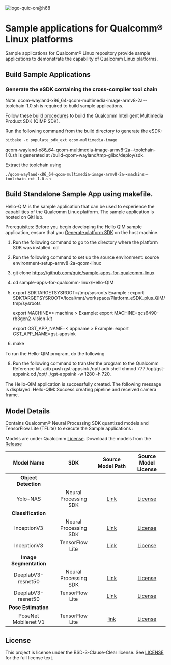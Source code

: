 ![logo-quic-on@h68](https://github.com/quic/sample-apps-for-qualcomm-linux/assets/131336334/45509c6f-1077-4cdc-bc24-5d332e4066ae)

# Sample applications for Qualcomm® Linux platforms

Sample applications for Qualcomm® Linux repository provide sample applications to demonstrate the capability of Qualcomm Linux platforms.

## Build Sample Applications
### Generate the eSDK containing the cross-compiler tool chain

Note: qcom-wayland-x86_64-qcom-multimedia-image-armv8-2a-<machine>-toolchain-1.0.sh is required to build sample applications.

Follow these [build procedures](https://github.com/quic-yocto/meta-qcom-qim-product-sdk) to build the Qualcomm Intelligent Multimedia Product SDK (QIMP SDK).

Run the following command from the build directory to generate the eSDK:

```console
bitbake -c populate_sdk_ext qcom-multimedia-image
```

qcom-wayland-x86_64-qcom-multimedia-image-armv8-2a-<machine>-toolchain-1.0.sh is generated at <WORKSPACE DIR>/build-qcom-wayland/tmp-glibc/deploy/sdk.

Extract the toolchain using 
```console
./qcom-wayland-x86_64-qcom-multimedia-image-armv8-2a-<machine>-toolchain-ext-1.0.sh
```

## Build Standalone Sample App using makefile.

Hello-QIM is the sample application that can be used to experience the capabilities of the Qualcomm
Linux platform. The sample application is hosted on GitHub.

Prerequisites:
Before you begin developing the Hello QIM sample application, ensure that you [Generate platform
SDK](https://github.com/quic/sample-apps-for-qualcomm-linux) on the host machine.

1. Run the following command to go to the directory where the platform SDK was installed.
cd <installation directory of platfom SDK>
2. Run the following command to set up the source environment:
   source environment-setup-armv8-2a-qcom-linux

3. git clone https://github.com/quic/sample-apps-for-qualcomm-linux
4. cd sample-apps-for-qualcomm-linux/Hello-QIM 
5. export SDKTARGETSYSROOT=<path to installation directory of platfom SDK>/tmp/sysroots
   Example : export SDKTARGETSYSROOT=/local/mnt/workspace/Platform_eSDK_plus_QIM/tmp/sysroots

   export MACHINE=< machine >
   Example: export MACHINE=qcs6490-rb3gen2-vision-kit

   export GST_APP_NAME=< appname > 
   Example: export GST_APP_NAME=gst-appsink
7. make 

To run the Hello-QIM program, do the following

8. Run the following command to transfer the program to the Qualcomm Reference kit.
adb push gst-appsink /opt/
adb shell chmod 777 /opt/gst-appsink
cd /opt/
./gst-appsink -w 1280 -h 720.

The Hello-QIM application is successfully created. The following message is displayed:
Hello-QIM: Success creating pipeline and received camera frame.

## Model Details

Contains Qualcomm® Neural Processing SDK quantized models and TensorFlow Lite (TFLite) to execute the Sample applications : 

Models are under Qualcomm [License](https://github.com/quic/sample-apps-for-qualcomm-linux/releases/download/v0.1.0/Qualcomm_AI_Hub_Proprietary_License.pdf). 
Download the models from the [Release](https://github.com/quic/sample-apps-for-qualcomm-linux/releases/download/v0.1.0/v0.1.0.tar.gz)

|   Model Name    | SDK   |   Source Model Path   |   Source Model License |
|  :---:    |    :---:   |    :---:  |   :---:  |
| **Object Detection**
| Yolo-NAS | Neural Processing SDK | [Link](https://github.com/Deci-AI/super-gradients/tree/master) | [License](https://github.com/Deci-AI/super-gradients/tree/master?tab=Apache-2.0-1-ov-file#readme)|
| **Classification**
| InceptionV3 | Neural Processing SDK |[Link](https://pytorch.org/hub/pytorch_vision_inception_v3/) | [License](https://github.com/pytorch/vision/blob/main/LICENSE)|
| InceptionV3 | TensorFlow Lite | [Link](https://pytorch.org/hub/pytorch_vision_inception_v3/) | [License](https://github.com/pytorch/vision/blob/main/LICENSE)|
| **Image Segmentation**
| DeeplabV3-resnet50 | Neural Processing SDK | [Link](https://pytorch.org/hub/pytorch_vision_deeplabv3_resnet101/) | [License](https://github.com/pytorch/vision/blob/main/LICENSE)|
| DeeplabV3-resnet50 | TensorFlow Lite | [Link](https://pytorch.org/hub/pytorch_vision_deeplabv3_resnet101/) | [License](https://github.com/pytorch/vision/blob/main/LICENSE)|
| **Pose Estimation**
| PoseNet Mobilenet V1 | TensorFlow Lite | [link](https://www.tensorflow.org/lite/examples/pose_estimation/overview) | [License](https://github.com/tensorflow/examples/tree/master?tab=Apache-2.0-1-ov-file#readme)|

## License

This project is license under the BSD-3-Clause-Clear license. See [LICENSE](LICENSE) for the full license text.

